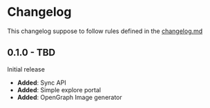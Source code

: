 # Changelog

This changelog suppose to follow rules defined in the [changelog.md](https://changelog.md)


## 0.1.0 - TBD

Initial release

- **Added**: Sync API
- **Added**: Simple explore portal
- **Added**: OpenGraph Image generator
